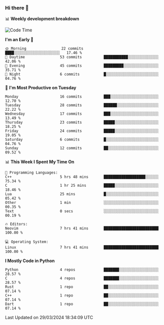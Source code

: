 ### Hi there 👋

📊 **Weekly development breakdown**
<!--START_SECTION:waka-->
![Code Time](http://img.shields.io/badge/Code%20Time-84%20hrs%2058%20mins-blue)

**I'm an Early 🐤** 

```text
🌞 Morning                22 commits          ████░░░░░░░░░░░░░░░░░░░░░   17.46 % 
🌆 Daytime                53 commits          ███████████░░░░░░░░░░░░░░   42.06 % 
🌃 Evening                45 commits          █████████░░░░░░░░░░░░░░░░   35.71 % 
🌙 Night                  6 commits           █░░░░░░░░░░░░░░░░░░░░░░░░   04.76 % 
```
📅 **I'm Most Productive on Tuesday** 

```text
Monday                   16 commits          ███░░░░░░░░░░░░░░░░░░░░░░   12.70 % 
Tuesday                  28 commits          ██████░░░░░░░░░░░░░░░░░░░   22.22 % 
Wednesday                17 commits          ███░░░░░░░░░░░░░░░░░░░░░░   13.49 % 
Thursday                 23 commits          █████░░░░░░░░░░░░░░░░░░░░   18.25 % 
Friday                   24 commits          █████░░░░░░░░░░░░░░░░░░░░   19.05 % 
Saturday                 6 commits           █░░░░░░░░░░░░░░░░░░░░░░░░   04.76 % 
Sunday                   12 commits          ██░░░░░░░░░░░░░░░░░░░░░░░   09.52 % 
```


📊 **This Week I Spent My Time On** 

```text
💬 Programming Languages: 
C++                      5 hrs 48 mins       ███████████████████░░░░░░   75.34 % 
C                        1 hr 25 mins        █████░░░░░░░░░░░░░░░░░░░░   18.46 % 
Lua                      25 mins             █░░░░░░░░░░░░░░░░░░░░░░░░   05.42 % 
Other                    1 min               ░░░░░░░░░░░░░░░░░░░░░░░░░   00.35 % 
Text                     0 secs              ░░░░░░░░░░░░░░░░░░░░░░░░░   00.19 % 

🔥 Editors: 
Neovim                   7 hrs 41 mins       █████████████████████████   100.00 % 

💻 Operating System: 
Linux                    7 hrs 41 mins       █████████████████████████   100.00 % 
```

**I Mostly Code in Python** 

```text
Python                   4 repos             ███████░░░░░░░░░░░░░░░░░░   28.57 % 
C                        4 repos             ███████░░░░░░░░░░░░░░░░░░   28.57 % 
Rust                     1 repo              ██░░░░░░░░░░░░░░░░░░░░░░░   07.14 % 
C++                      1 repo              ██░░░░░░░░░░░░░░░░░░░░░░░   07.14 % 
Dart                     1 repo              ██░░░░░░░░░░░░░░░░░░░░░░░   07.14 % 
```




 Last Updated on 29/03/2024 18:34:09 UTC
<!--END_SECTION:waka-->
<!--
**R-enanVieira/R-enanVieira** is a ✨ _special_ ✨ repository because its `README.md` (this file) appears on your GitHub profile.

Here are some ideas to get you started:

- 🔭 I’m currently working on ...
- 🌱 I’m currently learning ...
- 👯 I’m looking to collaborate on ...
- 🤔 I’m looking for help with ...
- 💬 Ask me about ...
- 📫 How to reach me: ...
- 😄 Pronouns: ...
- ⚡ Fun fact: ...
-->
